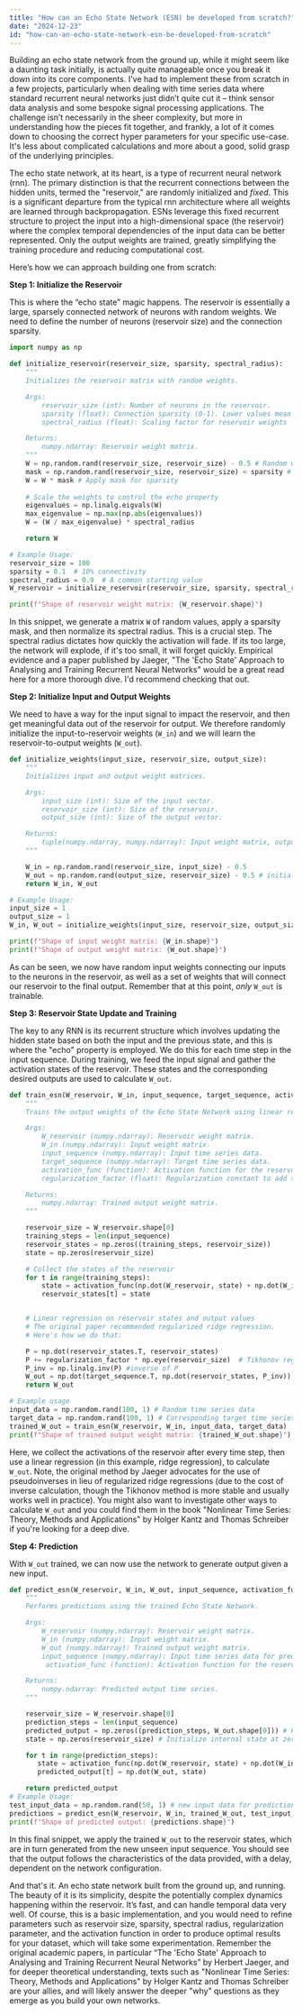 ```yaml
---
title: "How can an Echo State Network (ESN) be developed from scratch?"
date: "2024-12-23"
id: "how-can-an-echo-state-network-esn-be-developed-from-scratch"
---
```


 Building an echo state network from the ground up, while it might seem like a daunting task initially, is actually quite manageable once you break it down into its core components. I've had to implement these from scratch in a few projects, particularly when dealing with time series data where standard recurrent neural networks just didn’t quite cut it – think sensor data analysis and some bespoke signal processing applications. The challenge isn’t necessarily in the sheer complexity, but more in understanding how the pieces fit together, and frankly, a lot of it comes down to choosing the correct hyper parameters for your specific use-case. It's less about complicated calculations and more about a good, solid grasp of the underlying principles.

The echo state network, at its heart, is a type of recurrent neural network (rnn). The primary distinction is that the recurrent connections between the hidden units, termed the "reservoir," are randomly initialized and *fixed*. This is a significant departure from the typical rnn architecture where all weights are learned through backpropagation. ESNs leverage this fixed recurrent structure to project the input into a high-dimensional space (the reservoir) where the complex temporal dependencies of the input data can be better represented. Only the output weights are trained, greatly simplifying the training procedure and reducing computational cost.

Here’s how we can approach building one from scratch:

**Step 1: Initialize the Reservoir**

This is where the “echo state” magic happens. The reservoir is essentially a large, sparsely connected network of neurons with random weights. We need to define the number of neurons (reservoir size) and the connection sparsity.

```python
import numpy as np

def initialize_reservoir(reservoir_size, sparsity, spectral_radius):
    """
    Initializes the reservoir matrix with random weights.

    Args:
        reservoir_size (int): Number of neurons in the reservoir.
        sparsity (float): Connection sparsity (0-1). Lower values mean sparser connections.
        spectral_radius (float): Scaling factor for reservoir weights

    Returns:
        numpy.ndarray: Reservoir weight matrix.
    """
    W = np.random.rand(reservoir_size, reservoir_size) - 0.5 # Random weights -0.5 to 0.5
    mask = np.random.rand(reservoir_size, reservoir_size) < sparsity # Connectivity mask
    W = W * mask # Apply mask for sparsity
    
    # Scale the weights to control the echo property
    eigenvalues = np.linalg.eigvals(W)
    max_eigenvalue = np.max(np.abs(eigenvalues))
    W = (W / max_eigenvalue) * spectral_radius

    return W

# Example Usage:
reservoir_size = 100
sparsity = 0.1  # 10% connectivity
spectral_radius = 0.9  # A common starting value
W_reservoir = initialize_reservoir(reservoir_size, sparsity, spectral_radius)

print(f"Shape of reservoir weight matrix: {W_reservoir.shape}")
```
In this snippet, we generate a matrix `W` of random values, apply a sparsity mask, and then normalize its spectral radius. This is a crucial step. The spectral radius dictates how quickly the activation will fade. If its too large, the network will explode, if it's too small, it will forget quickly. Empirical evidence and a paper published by Jaeger, "The 'Echo State' Approach to Analysing and Training Recurrent Neural Networks" would be a great read here for a more thorough dive. I'd recommend checking that out.

**Step 2: Initialize Input and Output Weights**

We need to have a way for the input signal to impact the reservoir, and then get meaningful data out of the reservoir for output. We therefore randomly initialize the input-to-reservoir weights (`W_in`) and we will learn the reservoir-to-output weights (`W_out`).

```python
def initialize_weights(input_size, reservoir_size, output_size):
    """
    Initializes input and output weight matrices.

    Args:
        input_size (int): Size of the input vector.
        reservoir_size (int): Size of the reservoir.
        output_size (int): Size of the output vector.

    Returns:
        tuple(numpy.ndarray, numpy.ndarray): Input weight matrix, output weight matrix.
    """

    W_in = np.random.rand(reservoir_size, input_size) - 0.5
    W_out = np.random.rand(output_size, reservoir_size) - 0.5 # initial output weights; will get adjusted during training
    return W_in, W_out

# Example Usage:
input_size = 1
output_size = 1
W_in, W_out = initialize_weights(input_size, reservoir_size, output_size)

print(f"Shape of input weight matrix: {W_in.shape}")
print(f"Shape of output weight matrix: {W_out.shape}")
```
As can be seen, we now have random input weights connecting our inputs to the neurons in the reservoir, as well as a set of weights that will connect our reservoir to the final output. Remember that at this point, *only* `W_out` is trainable.

**Step 3: Reservoir State Update and Training**

The key to any RNN is its recurrent structure which involves updating the hidden state based on both the input and the previous state, and this is where the "echo" property is employed. We do this for each time step in the input sequence. During training, we feed the input signal and gather the activation states of the reservoir. These states and the corresponding desired outputs are used to calculate `W_out`.

```python
def train_esn(W_reservoir, W_in, input_sequence, target_sequence, activation_func=np.tanh, regularization_factor = 1e-8):
    """
    Trains the output weights of the Echo State Network using linear regression.

    Args:
        W_reservoir (numpy.ndarray): Reservoir weight matrix.
        W_in (numpy.ndarray): Input weight matrix.
        input_sequence (numpy.ndarray): Input time series data.
        target_sequence (numpy.ndarray): Target time series data.
        activation_func (function): Activation function for the reservoir neurons, default is tanh.
        regularization_factor (float): Regularization constant to add to the correlation matrix during output weight calculation.

    Returns:
        numpy.ndarray: Trained output weight matrix.
    """

    reservoir_size = W_reservoir.shape[0]
    training_steps = len(input_sequence)
    reservoir_states = np.zeros((training_steps, reservoir_size))
    state = np.zeros(reservoir_size)

    # Collect the states of the reservoir
    for t in range(training_steps):
        state = activation_func(np.dot(W_reservoir, state) + np.dot(W_in, input_sequence[t]))
        reservoir_states[t] = state


    # Linear regression on reservoir states and output values
    # The original paper recommended regularized ridge regression.
    # Here's how we do that:

    P = np.dot(reservoir_states.T, reservoir_states)
    P += regularization_factor * np.eye(reservoir_size)  # Tikhonov regularization
    P_inv = np.linalg.inv(P) #inverse of P
    W_out = np.dot(target_sequence.T, np.dot(reservoir_states, P_inv))
    return W_out

# Example usage
input_data = np.random.rand(100, 1) # Random time series data
target_data = np.random.rand(100, 1) # Corresponding target time series
trained_W_out = train_esn(W_reservoir, W_in, input_data, target_data)
print(f"Shape of trained output weight matrix: {trained_W_out.shape}")

```

Here, we collect the activations of the reservoir after every time step, then use a linear regression (in this example, ridge regression), to calculate `W_out`. Note, the original method by Jaeger advocates for the use of pseudoinverses in lieu of regularized ridge regressions (due to the cost of inverse calculation, though the Tikhonov method is more stable and usually works well in practice). You might also want to investigate other ways to calculate `W_out` and you could find them in the book "Nonlinear Time Series: Theory, Methods and Applications" by Holger Kantz and Thomas Schreiber if you're looking for a deep dive.

**Step 4: Prediction**

With `W_out` trained, we can now use the network to generate output given a new input.

```python
def predict_esn(W_reservoir, W_in, W_out, input_sequence, activation_func = np.tanh):
    """
    Performs predictions using the trained Echo State Network.

    Args:
        W_reservoir (numpy.ndarray): Reservoir weight matrix.
        W_in (numpy.ndarray): Input weight matrix.
        W_out (numpy.ndarray): Trained output weight matrix.
        input_sequence (numpy.ndarray): Input time series data for prediction.
         activation_func (function): Activation function for the reservoir neurons, default is tanh.

    Returns:
        numpy.ndarray: Predicted output time series.
    """

    reservoir_size = W_reservoir.shape[0]
    prediction_steps = len(input_sequence)
    predicted_output = np.zeros((prediction_steps, W_out.shape[0])) # Preallocate
    state = np.zeros(reservoir_size) # Initialize internal state at zero

    for t in range(prediction_steps):
       state = activation_func(np.dot(W_reservoir, state) + np.dot(W_in, input_sequence[t]))
       predicted_output[t] = np.dot(W_out, state)

    return predicted_output
# Example Usage:
test_input_data = np.random.rand(50, 1) # new input data for prediction
predictions = predict_esn(W_reservoir, W_in, trained_W_out, test_input_data)
print(f"Shape of predicted output: {predictions.shape}")
```
In this final snippet, we apply the trained `W_out` to the reservoir states, which are in turn generated from the new unseen input sequence. You should see that the output follows the characteristics of the data provided, with a delay, dependent on the network configuration.

And that's it. An echo state network built from the ground up, and running. The beauty of it is its simplicity, despite the potentially complex dynamics happening within the reservoir. It’s fast, and can handle temporal data very well. Of course, this is a basic implementation, and you would need to refine parameters such as reservoir size, sparsity, spectral radius, regularization parameter, and the activation function in order to produce optimal results for your dataset, which will take some experimentation. Remember the original academic papers, in particular “The 'Echo State' Approach to Analysing and Training Recurrent Neural Networks” by Herbert Jaeger, and for deeper theoretical understanding, texts such as "Nonlinear Time Series: Theory, Methods and Applications" by Holger Kantz and Thomas Schreiber are your allies, and will likely answer the deeper "why" questions as they emerge as you build your own networks.

